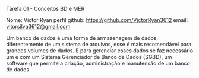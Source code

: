 Tarefa 01 - Conceitos BD e MER

Nome: Victor Ryan
perfil github: https://github.com/VictorRyan3612
email: vitorsilva3612@gmail.com


Um banco de dados é uma forma de armazenagem de dados, diferentemente de um sistema de arquivos, esse é mais recomendável para grandes volumes de dados.
E para gerenciar esses dados se faz necessário um e com um Sistema Gerenciador de Banco de Dados (SGBD), um software que permite a criação, administração e manutensão de um banco de dados


